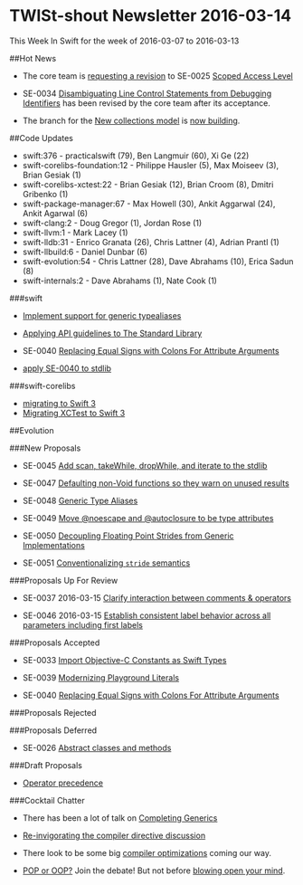 # TWISt-shout Newsletter 2016-03-14
This Week In Swift for the week of 2016-03-07 to 2016-03-13

##Hot News

* The core team is [requesting a revision](http://article.gmane.org/gmane.comp.lang.swift.evolution/12010) to SE-0025 [Scoped Access Level](https://github.com/apple/swift-evolution/blob/master/proposals/0025-scoped-access-level.md)

* SE-0034 [Disambiguating Line	Control Statements from Debugging Identifiers](http://thread.gmane.org/gmane.comp.lang.swift.evolution/8156/focus=12014) has been revised by the core team after its acceptance.

* The branch for the [New collections model](https://github.com/gribozavr/swift-evolution/blob/87df19a9a9d73e64a2a966b807440216a608b8ad/proposals/NNNN-collections-move-indices.md) is [now building](http://thread.gmane.org/gmane.comp.lang.swift.devel/1175/focus=1378).


##Code Updates

* swift:376 - practicalswift (79), Ben Langmuir (60), Xi Ge (22)
* swift-corelibs-foundation:12 - Philippe Hausler (5), Max Moiseev (3), Brian Gesiak (1)
* swift-corelibs-xctest:22 - Brian Gesiak (12), Brian Croom (8), Dmitri Gribenko (1)
* swift-package-manager:67 - Max Howell (30), Ankit Aggarwal (24), Ankit Agarwal (6)
* swift-clang:2 - Doug Gregor (1), Jordan Rose (1)
* swift-llvm:1 - Mark Lacey (1)
* swift-lldb:31 - Enrico Granata (26), Chris Lattner (4), Adrian Prantl (1)
* swift-llbuild:6 - Daniel Dunbar (6)
* swift-evolution:54 - Chris Lattner (28), Dave Abrahams (10), Erica Sadun (8)
* swift-internals:2 - Dave Abrahams (1), Nate Cook (1)

###swift

* [Implement support for generic typealiases](https://github.com/apple/swift/commit/fe9fe47b7e0297840916e3eec5444cb7483700e9)

* [Applying API guidelines to The Standard Library](https://github.com/apple/swift/commit/91878390553a71df28a486eb1f3b356eb28395bf)

* SE-0040 [Replacing Equal Signs with Colons For Attribute Arguments](https://github.com/apple/swift/commit/b52fc6d321997b21ef56364a24e174726c022927)
* [apply SE-0040 to stdlib](https://github.com/apple/swift/commit/276370b599dda18c517f9eb5c2e8c6ea5b930789)
  
###swift-corelibs

* [migrating to Swift 3](https://github.com/apple/swift-corelibs-foundation/commit/de8913f1fd1f6615b35a2215c40d4631c12ef1d1)
* [Migrating XCTest to Swift 3](https://github.com/apple/swift-corelibs-xctest/commit/78d5a02af18524f1565fc4b929b222065f3f026b)

##Evolution

###New Proposals

* SE-0045 [Add scan, takeWhile, dropWhile, and iterate to the stdlib](https://github.com/apple/swift-evolution/blob/master/proposals/0045-scan-takewhile-dropwhile.md)

* SE-0047 [Defaulting non-Void functions so they warn on unused results](https://github.com/apple/swift-evolution/blob/master/proposals/0047-nonvoid-warn.md)

* SE-0048 [Generic Type Aliases](https://github.com/apple/swift-evolution/blob/master/proposals/0048-generic-typealias.md)

* SE-0049 [Move @noescape and @autoclosure to be type attributes](https://github.com/apple/swift-evolution/blob/master/proposals/0049-noescape-autoclosure-type-attrs.md)

* SE-0050 [Decoupling Floating Point Strides from Generic Implementations](https://github.com/apple/swift-evolution/blob/master/proposals/0050-floating-point-stride.md)

* SE-0051 [Conventionalizing `stride` semantics](https://github.com/apple/swift-evolution/blob/master/proposals/0051-stride-semantics.md)

###Proposals Up For Review

* SE-0037 2016-03-15 [Clarify interaction between comments & operators](https://github.com/apple/swift-evolution/blob/master/proposals/0037-clarify-comments-and-operators.md)

* SE-0046 2016-03-15 [Establish consistent label behavior across all parameters including first labels](https://github.com/apple/swift-evolution/blob/master/proposals/0046-first-label.md)

###Proposals Accepted

* SE-0033 [Import Objective-C Constants as Swift Types](http://thread.gmane.org/gmane.comp.lang.swift.evolution/8817)

* SE-0039 [Modernizing Playground Literals](https://github.com/apple/swift-evolution/blob/master/proposals/0039-playgroundliterals.md)

* SE-0040 [Replacing Equal Signs with Colons For Attribute Arguments](https://github.com/apple/swift-evolution/blob/master/proposals/0040-attributecolons.md)

###Proposals Rejected

###Proposals Deferred

* SE-0026 [Abstract classes and methods](http://article.gmane.org/gmane.comp.lang.swift.evolution/8809)
  
###Draft Proposals

* [Operator precedence](https://github.com/Anton3/swift-evolution/blob/operator-precedence/proposals/NNNN-operator-precedence.md)

###Cocktail Chatter

* There has been a lot of talk on [Completing Generics](http://thread.gmane.org/gmane.comp.lang.swift.evolution/8484)

* [Re-invigorating the compiler directive discussion](http://thread.gmane.org/gmane.comp.lang.swift.evolution/9191)

* There look to be some big [compiler optimizations](http://thread.gmane.org/gmane.comp.lang.swift.devel/1386) coming our way.

* [POP or OOP?](http://thread.gmane.org/gmane.comp.lang.swift.user/1141) Join the debate! But not before [blowing open your mind](https://developer.apple.com/videos/play/wwdc2015/408/).

